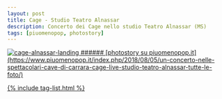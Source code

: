 ```yaml
---
layout: post
title: Cage - Studio Teatro Alnassar
description: Concerto dei Cage nello studio Teatro Alnassar (MS)
tags: [piuomenopop, photostory]
---
```




<a href="https://www.piuomenopop.it/index.php/2018/08/05/un-concerto-nelle-spettacolari-cave-di-carrara-cage-live-studio-teatro-alnassar-tutte-le-foto/" >
<img alt="cage-alnassar-landing" src="https://res.cloudinary.com/lorenzoantei-github-io/image/upload/v1597662079/live/cage-alnassar_mth1ad.jpg">
###### [photostory su piuomenopop.it](https://www.piuomenopop.it/index.php/2018/08/05/un-concerto-nelle-spettacolari-cave-di-carrara-cage-live-studio-teatro-alnassar-tutte-le-foto/)

{% include tag-list.html %}
